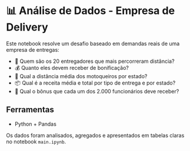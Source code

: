 # 📊 Análise de Dados - Empresa de Delivery

Este notebook resolve um desafio baseado em demandas reais de uma empresa de entregas:

- 🛵 Quem são os 20 entregadores que mais percorreram distância?
- 💰 Quanto eles devem receber de bonificação?
- 📍 Qual a distância média dos motoqueiros por estado?
- 📦 Qual é a receita média e total por tipo de entrega e por estado?
- 👥 Qual o bônus que cada um dos 2.000 funcionários deve receber?

## Ferramentas
- Python + Pandas

Os dados foram analisados, agregados e apresentados em tabelas claras no notebook `main.ipynb`.
